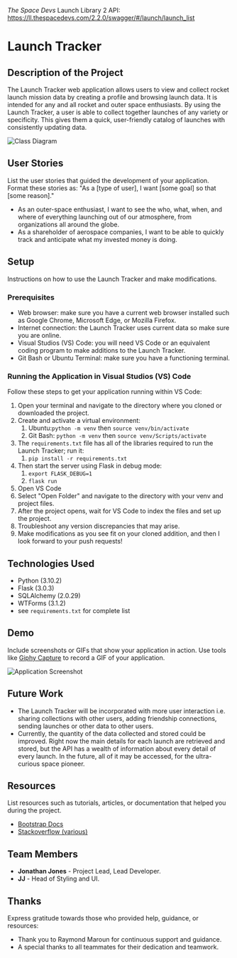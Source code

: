 _The Space Devs_ Launch Library 2 API:   
https://ll.thespacedevs.com/2.2.0/swagger/#/launch/launch_list
# Launch Tracker

## Description of the Project

The Launch Tracker web application allows users to view and collect rocket launch mission data by creating a profile and browsing launch data. It is intended for any and all rocket and outer space enthusiasts. By using the Launch Tracker, a user is able to collect together launches of any variety or specificity. This gives them a quick, user-friendly catalog of launches with consistently updating data.

![Class Diagram](/Planning_Files/Launch_Collection_DB_Diagram.png)

## User Stories

List the user stories that guided the development of your application. Format these stories as: "As a [type of user], I want [some goal] so that [some reason]."

- As an outer-space enthusiast, I want to see the who, what, when, and where of everything launching out of our atmosphere, from organizations all around the globe.
- As a shareholder of aerospace companies, I want to be able to quickly track and anticipate what my invested money is doing.

## Setup

Instructions on how to use the Launch Tracker and make modifications.

### Prerequisites

- Web browser: make sure you have a current web browser installed such as Google Chrome, Microsoft Edge, or Mozilla Firefox.
- Internet connection: the Launch Tracker uses current data so make sure you are online.
- Visual Studios (VS) Code: you will need VS Code or an equivalent coding program to make additions to the Launch Tracker. 
- Git Bash or Ubuntu Terminal: make sure you have a functioning terminal.

### Running the Application in Visual Studios (VS) Code

Follow these steps to get your application running within VS Code:

1. Open your terminal and navigate to the directory where you cloned or downloaded the project.
2. Create and activate a virtual environment: 
	1. Ubuntu:`python -m venv` then  `source venv/bin/activate`
	2. Git Bash: `python -m venv` then `source venv/Scripts/activate`
3. The `requirements.txt` file has all of the libraries required to run the Launch Tracker; run it:
	1. `pip install -r requirements.txt`
4. Then start the server using Flask in debug mode:
	1. `export FLASK_DEBUG=1`
	2. `flask run`   
1. Open VS Code
2. Select "Open Folder" and navigate to the directory with your venv and project files.
3. After the project opens, wait for VS Code to index the files and set up the project.
4. Troubleshoot any version discrepancies that may arise.
4. Make modifications as you see fit on your cloned addition, and then I look forward to your push requests!

## Technologies Used

- Python (3.10.2)
- Flask (3.0.3)
- SQLAlchemy (2.0.29)
- WTForms (3.1.2)
- see `requirements.txt` for complete list

## Demo

Include screenshots or GIFs that show your application in action. Use tools like [Giphy Capture](https://giphy.com/apps/giphycapture) to record a GIF of your application.

![Application Screenshot](path/to/your/screenshot.png)

## Future Work


- The Launch Tracker will be incorporated with more user interaction i.e. sharing collections with other users, adding friendship connections, sending launches or other data to other users. 
- Currently, the quantity of the data collected and stored could be improved. Right now the main details for each launch are retrieved and stored, but the API has a wealth of information about every detail of every launch. In the future, all of it may be accessed, for the ultra-curious space pioneer.

## Resources

List resources such as tutorials, articles, or documentation that helped you during the project.

- [Bootstrap Docs](https://getbootstrap.com/docs/5.3/getting-started/introduction/)
- [Stackoverflow (various)](https://www.stackoverflow.com)

## Team Members

- **Jonathan Jones** - Project Lead, Lead Developer.
- **JJ** - Head of Styling and UI.

## Thanks

Express gratitude towards those who provided help, guidance, or resources:

- Thank you to Raymond Maroun for continuous support and guidance.
- A special thanks to all teammates for their dedication and teamwork.